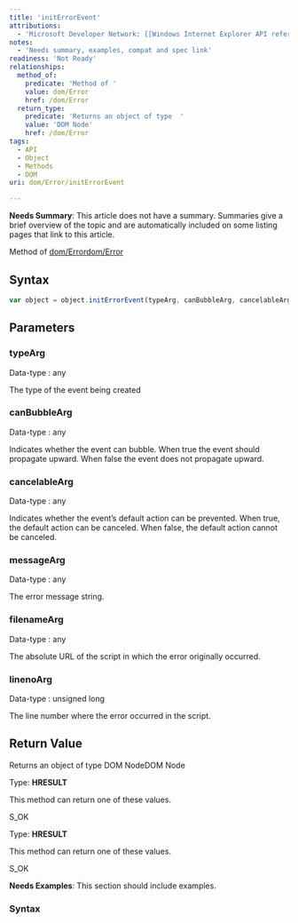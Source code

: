 ```yaml
---
title: 'initErrorEvent'
attributions:
  - 'Microsoft Developer Network: [[Windows Internet Explorer API reference](http://msdn.microsoft.com/en-us/library/ie/hh828809%28v=vs.85%29.aspx) Article]'
notes:
  - 'Needs summary, examples, compat and spec link'
readiness: 'Not Ready'
relationships:
  method_of:
    predicate: 'Method of '
    value: dom/Error
    href: /dom/Error
  return_type:
    predicate: 'Returns an object of type  '
    value: 'DOM Node'
    href: /dom/Error
tags:
  - API
  - Object
  - Methods
  - DOM
uri: dom/Error/initErrorEvent

---
```

**Needs Summary**: This article does not have a summary. Summaries give a brief overview of the topic and are automatically included on some listing pages that link to this article.

Method of [dom/Error](/dom/Error)[dom/Error](/dom/Error)

## Syntax

``` js
var object = object.initErrorEvent(typeArg, canBubbleArg, cancelableArg, messageArg, filenameArg, linenoArg);
```

## Parameters

### typeArg

 Data-type
:   any

 The type of the event being created

### canBubbleArg

 Data-type
:   any

 Indicates whether the event can bubble. When true the event should propagate upward. When false the event does not propagate upward.

### cancelableArg

 Data-type
:   any

 Indicates whether the event’s default action can be prevented. When true, the default action can be canceled. When false, the default action cannot be canceled.

### messageArg

 Data-type
:   any

 The error message string.

### filenameArg

 Data-type
:   any

 The absolute URL of the script in which the error originally occurred.

### linenoArg

 Data-type
:   unsigned long

 The line number where the error occurred in the script.

## Return Value

Returns an object of type DOM NodeDOM Node

Type: **HRESULT**

This method can return one of these values.

S\_OK

Type: **HRESULT**

This method can return one of these values.

S\_OK

**Needs Examples**: This section should include examples.

### Syntax

